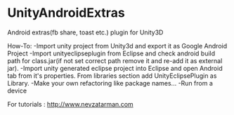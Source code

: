 UnityAndroidExtras
==================

Android extras(fb share, toast etc.) plugin for Unity3D

How-To:
-Import unity project from Unity3d and export it as Google Android Project
-Import unityeclipseplugin from Eclipse and check android build path for class.jar(if not set correct path remove it and re-add it as external jar).
-Import unity generated eclipse project into Eclipse and open Android tab from it's properties. From libraries section add UnityEclipsePlugin as Library.
-Make your own refactoring like package names...
-Run from a device

For tutorials : http://www.nevzatarman.com
